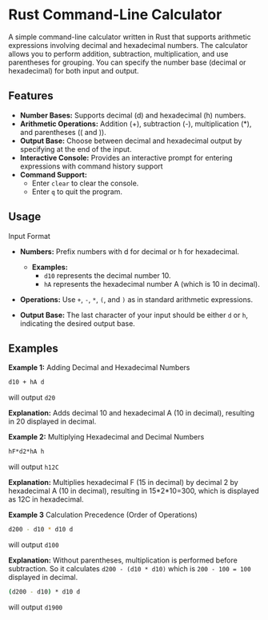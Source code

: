 # Rust Command-Line Calculator

A simple command-line calculator written in Rust that supports arithmetic expressions involving decimal and hexadecimal numbers. The calculator allows you to perform addition, subtraction, multiplication, and use parentheses for grouping. You can specify the number base (decimal or hexadecimal) for both input and output.

## Features

- **Number Bases:** Supports decimal (d) and hexadecimal (h) numbers.
- **Arithmetic Operations:** Addition (+), subtraction (-), multiplication (*), and parentheses (( and )).
- **Output Base:** Choose between decimal and hexadecimal output by specifying at the end of the input.
- **Interactive Console:** Provides an interactive prompt for entering expressions with command history support
- **Command Support:**
    - Enter `clear` to clear the console.
    - Enter `q` to quit the program.

## Usage

Input Format

- **Numbers:** Prefix numbers with d for decimal or h for hexadecimal.
    - **Examples:**
        - `d10` represents the decimal number 10.
        - `hA` represents the hexadecimal number A (which is 10 in decimal).

- **Operations:** Use `+`, `-`, `*`, `(`, and `)` as in standard arithmetic expressions.

- **Output Base:** The last character of your input should be either `d` or `h`, indicating the desired output base.

## Examples

**Example 1:** Adding Decimal and Hexadecimal Numbers

```bash
d10 + hA d
```
will output `d20`

**Explanation:** Adds decimal 10 and hexadecimal A (10 in decimal), resulting in 20 displayed in decimal.

**Example 2:** Multiplying Hexadecimal and Decimal Numbers

```bash
hF*d2*hA h
```
will output `h12C`

**Explanation:** Multiplies hexadecimal F (15 in decimal) by decimal 2 by hexadecimal A (10 in decimal), resulting in 15\*2\*10=300, which is displayed as 12C in hexadecimal.

**Example 3** Calculation Precedence (Order of Operations)

```bash
d200 - d10 * d10 d
```
will output `d100`

**Explanation:** Without parentheses, multiplication is performed before subtraction. So it calculates `d200 - (d10 * d10)` which is `200 - 100 = 100` displayed in decimal.

```bash
(d200 - d10) * d10 d
```
will output `d1900`